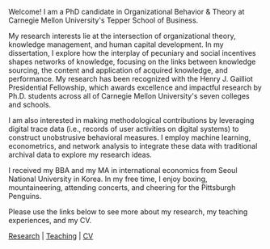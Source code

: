 Welcome! I am a PhD candidate in Organizational Behavior & Theory at Carnegie Mellon University's Tepper School of Business.

My research interests lie at the intersection of organizational theory, knowledge management, and human capital development. In my dissertation, I explore how the interplay of pecuniary and social incentives shapes networks of knowledge, focusing on the links between knowledge sourcing, the content and application of acquired knowledge, and performance. My research has been recognized with the Henry J. Gailliot Presidential Fellowship, which awards excellence and impactful research by Ph.D. students across all of Carnegie Mellon University's seven colleges and schools.

I am also interested in making methodological contributions by leveraging digital trace data (i.e., records of user activities on digital systems) to construct unobstrusive behavioral measures. I employ machine learning, econometrics, and network analysis to integrate these data with traditional archival data to explore my research ideas.

I received my BBA and my MA in international economics from Seoul National University in Korea. In my free time, I enjoy boxing, mountaineering, attending concerts, and cheering for the Pittsburgh Penguins.

Please use the links below to see more about my research, my teaching experiences, and my CV.

[Research](./research.html) | [Teaching](./teaching.html) | [CV](./CV.html)  
